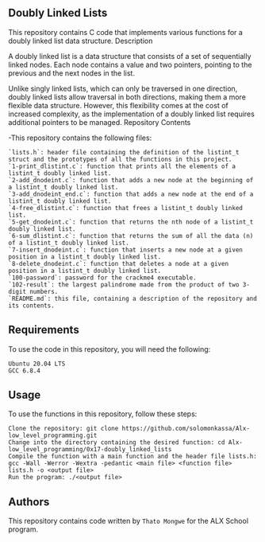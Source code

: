 ## Doubly Linked Lists

This repository contains C code that implements various functions for a doubly linked list data structure.
Description

A doubly linked list is a data structure that consists of a set of sequentially linked nodes. Each node contains a value and two pointers, pointing to the previous and the next nodes in the list.

Unlike singly linked lists, which can only be traversed in one direction, doubly linked lists allow traversal in both directions, making them a more flexible data structure. However, this flexibility comes at the cost of increased complexity, as the implementation of a doubly linked list requires additional pointers to be managed.
Repository Contents

-This repository contains the following files:

    `lists.h`: header file containing the definition of the listint_t struct and the prototypes of all the functions in this project.
    `1-print_dlistint.c`: function that prints all the elements of a listint_t doubly linked list.
    `2-add_dnodeint.c`: function that adds a new node at the beginning of a listint_t doubly linked list.
    `3-add_dnodeint_end.c`: function that adds a new node at the end of a listint_t doubly linked list.
    `4-free_dlistint.c`: function that frees a listint_t doubly linked list.
    `5-get_dnodeint.c`: function that returns the nth node of a listint_t doubly linked list.
    `6-sum_dlistint.c`: function that returns the sum of all the data (n) of a listint_t doubly linked list.
    `7-insert_dnodeint.c`: function that inserts a new node at a given position in a listint_t doubly linked list.
    `8-delete_dnodeint.c`: function that deletes a node at a given position in a listint_t doubly linked list.
    `100-password`: password for the crackme4 executable.
    `102-result`: the largest palindrome made from the product of two 3-digit numbers.
    `README.md`: this file, containing a description of the repository and its contents.

## Requirements

To use the code in this repository, you will need the following:

    Ubuntu 20.04 LTS
    GCC 6.8.4

## Usage

To use the functions in this repository, follow these steps:

    Clone the repository: git clone https://github.com/solomonkassa/Alx-low_level_programming.git
    Change into the directory containing the desired function: cd Alx-low_level_programming/0x17-doubly_linked_lists
    Compile the function with a main function and the header file lists.h: gcc -Wall -Werror -Wextra -pedantic <main file> <function file> lists.h -o <output file>
    Run the program: ./<output file>

## Authors

This repository contains code written by `Thato Mongwe` for the ALX School program.
